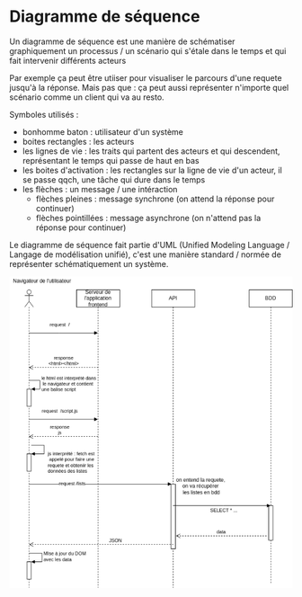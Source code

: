 # Diagramme de séquence

Un diagramme de séquence est une manière de schématiser graphiquement un processus / un scénario qui s'étale dans le temps et qui fait intervenir différents acteurs

Par exemple ça peut être utiiser pour visualiser le parcours d'une requete jusqu'à la réponse. Mais pas que : ça peut aussi représenter n'importe quel scénario comme un client qui va au resto.

Symboles utilisés :

- bonhomme baton : utilisateur d'un système
- boites rectangles : les acteurs
- les lignes de vie : les traits qui partent des acteurs et qui descendent, représentant le temps qui passe de haut en bas
- les boites d'activation : les rectangles sur la ligne de vie d'un acteur, il se passe qqch, une tâche qui dure dans le temps
- les flèches : un message / une intéraction
  - flèches pleines : message synchrone (on attend la réponse pour continuer)
  - flèches pointillées : message asynchrone (on n'attend pas la réponse pour continuer)

Le diagramme de séquence fait partie d'UML (Unified Modeling Language / Langage de modélisation unifié), c'est une manière standard / normée de représenter schématiquement un système.

![demo](img/sequence.png)
